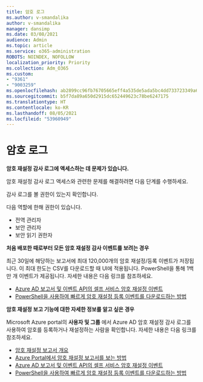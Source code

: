 ```yaml
---
title: 암호 로그
ms.author: v-smandalika
author: v-smandalika
manager: dansimp
ms.date: 03/08/2021
audience: Admin
ms.topic: article
ms.service: o365-administration
ROBOTS: NOINDEX, NOFOLLOW
localization_priority: Priority
ms.collection: Adm_O365
ms.custom:
- "9361"
- "9003259"
ms.openlocfilehash: ab2899cc96fb76705665eff4a535de5ada5bc4dd733723349a6fb649adfb034b
ms.sourcegitcommit: b5f7da89a650d2915dc652449623c78be6247175
ms.translationtype: HT
ms.contentlocale: ko-KR
ms.lasthandoff: 08/05/2021
ms.locfileid: "53960949"
---
```

# <a name="password-logs"></a>암호 로그

**암호 재설정 감사 로그에 액세스하는 데 문제가 있습니다.**

암호 재설정 감사 로그 액세스와 관련한 문제를 해결하려면 다음 단계를 수행하세요.

감사 로그를 볼 권한이 있는지 확인합니다. 

다음 역할에 한해 권한이 있습니다.
 - 전역 관리자
 - 보안 관리자
 - 보안 읽기 권한자

**처음 배포한 때로부터 모든 암호 재설정 감사 이벤트를 보려는 경우**

최근 30일에 해당하는 보고서에 최대 120,000개의 암호 재설정/등록 이벤트가 저장됩니다. 이 최대 한도는 CSV를 다운로드할 때 UI에 적용됩니다. PowerShell을 통해 1백만 개 이벤트가 제공됩니다.
자세한 내용은 다음 링크를 참조하세요.

- [Azure AD 보고서 및 이벤트 API의 셀프 서비스 암호 재설정 이벤트](https://docs.microsoft.com/azure/active-directory/authentication/howto-sspr-reporting)
- [PowerShell을 사용하여 빠르게 암호 재설정 등록 이벤트를 다운로드하는 방법](https://docs.microsoft.com/azure/active-directory/authentication/howto-sspr-reporting)

**암호 재설정 보고 기능에 대한 자세한 정보를 알고 싶은 경우**

Microsoft Azure portal의 **사용자 및 그룹** 에서 Azure AD 암호 재설정 감사 로그를 사용하여 암호를 등록하거나 재설정하는 사람을 확인합니다.
자세한 내용은 다음 링크를 참조하세요.

- [암호 재설정 보고서 개요](https://docs.microsoft.com/azure/active-directory/authentication/howto-sspr-reporting)
- [Azure Portal에서 암호 재설정 보고서를 보는 방법](https://docs.microsoft.com/azure/active-directory/authentication/howto-sspr-reporting)
- [Azure AD 보고서 및 이벤트 API의 셀프 서비스 암호 재설정 이벤트](https://docs.microsoft.com/azure/active-directory/authentication/howto-sspr-reporting)
- [PowerShell을 사용하여 빠르게 암호 재설정 등록 이벤트를 다운로드하는 방법](https://docs.microsoft.com/azure/active-directory/authentication/howto-sspr-reporting)


